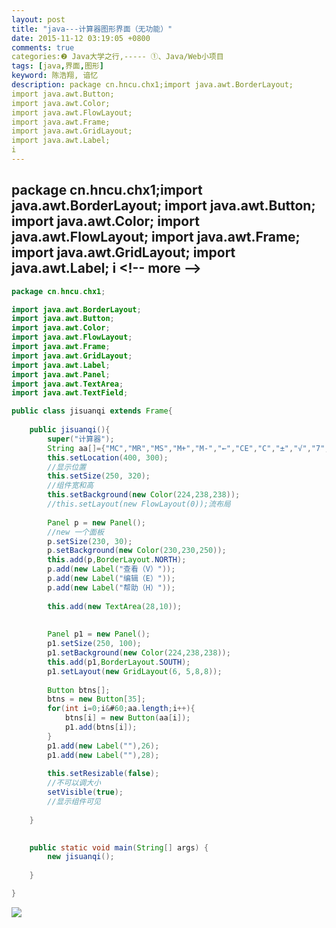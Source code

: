 ```yaml
---
layout: post
title: "java---计算器图形界面（无功能）"
date: 2015-11-12 03:19:05 +0800
comments: true
categories:❷ Java大学之行,----- ①、Java/Web小项目
tags: [java,界面,图形]
keyword: 陈浩翔, 谙忆
description: package cn.hncu.chx1;import java.awt.BorderLayout;
import java.awt.Button;
import java.awt.Color;
import java.awt.FlowLayout;
import java.awt.Frame;
import java.awt.GridLayout;
import java.awt.Label;
i 
---
```



package cn.hncu.chx1;import java.awt.BorderLayout;
import java.awt.Button;
import java.awt.Color;
import java.awt.FlowLayout;
import java.awt.Frame;
import java.awt.GridLayout;
import java.awt.Label;
i
&#60;!-- more --&#62;
----------

```java
package cn.hncu.chx1;

import java.awt.BorderLayout;
import java.awt.Button;
import java.awt.Color;
import java.awt.FlowLayout;
import java.awt.Frame;
import java.awt.GridLayout;
import java.awt.Label;
import java.awt.Panel;
import java.awt.TextArea;
import java.awt.TextField;

public class jisuanqi extends Frame{
	
	public jisuanqi(){
		super("计算器");
		String aa[]={"MC","MR","MS","M+","M-","←","CE","C","±","√","7","8","9","/","%","4","5","6","*","1/x","1","2","3","-","=","0",".","+"};
		this.setLocation(400, 300);
		//显示位置
		this.setSize(250, 320);
		//组件宽和高
		this.setBackground(new Color(224,238,238));
		//this.setLayout(new FlowLayout(0));流布局
		
		Panel p = new Panel();
		//new 一个面板
		p.setSize(230, 30);
		p.setBackground(new Color(230,230,250));
		this.add(p,BorderLayout.NORTH);
		p.add(new Label("查看（V）"));
		p.add(new Label("编辑（E）"));
		p.add(new Label("帮助（H）"));
		
		this.add(new TextArea(28,10));
		
		
		Panel p1 = new Panel();
		p1.setSize(250, 100);
		p1.setBackground(new Color(224,238,238));
		this.add(p1,BorderLayout.SOUTH);
		p1.setLayout(new GridLayout(6, 5,8,8));
		
		Button btns[];
		btns = new Button[35];
		for(int i=0;i&#60;aa.length;i++){
			btns[i] = new Button(aa[i]);
			p1.add(btns[i]);
		}
		p1.add(new Label(""),26);
		p1.add(new Label(""),28);
		
		this.setResizable(false);
		//不可以调大小
		setVisible(true);
		//显示组件可见
		
	}
	

	public static void main(String[] args) {
		new jisuanqi();
		
	}

}
```


![](http://img.blog.csdn.net/20151112151708554)